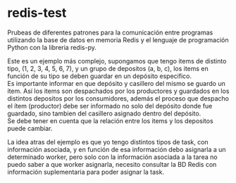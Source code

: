 # redis-test
Prubeas de diferentes patrones para la comunicación entre programas utilizando la base de datos en memoria Redis y el lenguaje de programación Python con la libreria redis-py.

Este es un ejemplo más complejo, supongamos que tengo items de distinto tipo, (1, 2, 3, 4, 5, 6, 7), y un grupo de depositos (a, b, c), los items en función de su tipo se deben guardar en un depósito especifico.  
Es importante informar en que depósito y casillero del mismo se guardo un ítem. Así los items son despachados por los productores y guardados en los distintos depositos por los consumidores, además el proceso que despacho el ítem (productor) debe ser informado no solo del depósito donde fue guardado, sino tambien del casillero asignado dentro del depósito.  
Se debe tener en cuenta que la relación entre los items y los depositos puede cambiar.  

La idea atras del ejemplo es que yo tengo distintos tipos de task, con información asociada, y en función de esa información debo asignarla a un determinado worker, pero solo con la información asociada a la tarea no puedo saber a que worker asignarla, necesito consultar la BD Redis con información suplementaria para poder asignar la task.  